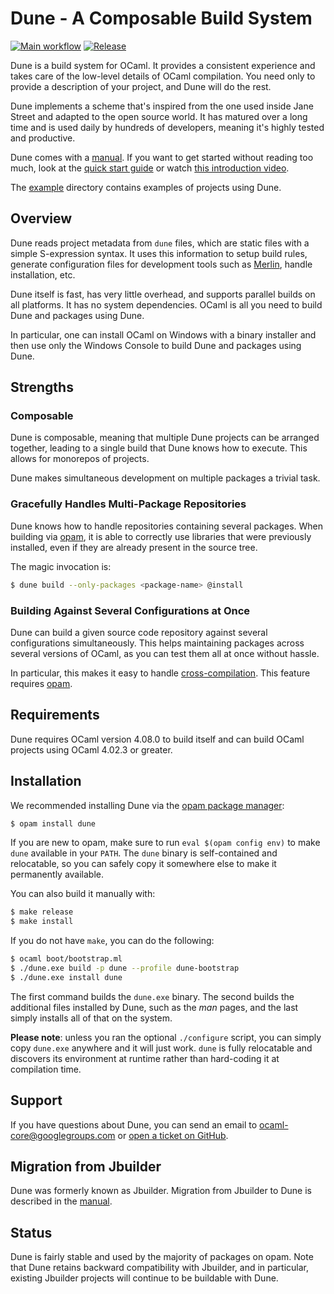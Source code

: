Dune - A Composable Build System
================================

[![Main workflow][workflow-badge]][workflow]
[![Release][release-img]][release]

Dune is a build system for OCaml. It provides a consistent experience and takes
care of the low-level details of OCaml compilation. You need only to provide a
description of your project, and Dune will do the rest.

Dune implements a scheme that's inspired from the one used inside Jane Street
and adapted to the open source world. It has matured over a long time and is
used daily by hundreds of developers, meaning it's highly tested and productive.

Dune comes with a [manual][manual]. If you want to get started without reading
too much, look at the [quick start guide][quick-start] or watch [this
introduction video][video].

The [example][example] directory contains examples of projects using Dune.

[manual]:         https://dune.readthedocs.io/en/latest/
[quick-start]:    https://dune.readthedocs.io/en/latest/quick-start.html
[example]:        https://github.com/ocaml/dune/tree/master/example
[merlin]:         https://github.com/ocaml/merlin
[opam]:           https://opam.ocaml.org
[issues]:         https://github.com/ocaml/dune/issues
[dune-release]:   https://github.com/ocamllabs/dune-release
[video]:          https://youtu.be/BNZhmMAJarw

Overview
--------

Dune reads project metadata from `dune` files, which are static files with a
simple S-expression syntax. It uses this information to setup build rules,
generate configuration files for development tools such as [Merlin][merlin],
handle installation, etc.

Dune itself is fast, has very little overhead, and supports parallel builds on
all platforms. It has no system dependencies. OCaml is all you need to build
Dune and packages using Dune.

In particular, one can install OCaml on Windows with a binary installer and then
use only the Windows Console to build Dune and packages using Dune.

Strengths
---------

### Composable

Dune is composable, meaning that multiple Dune projects can be arranged
together, leading to a single build that Dune knows how to execute. This allows
for monorepos of projects.

Dune makes simultaneous development on multiple packages a trivial task.

### Gracefully Handles Multi-Package Repositories

Dune knows how to handle repositories containing several packages. When building
via [opam][opam], it is able to correctly use libraries that were previously
installed, even if they are already present in the source tree.

The magic invocation is:

```sh
$ dune build --only-packages <package-name> @install
```
### Building Against Several Configurations at Once

Dune can build a given source code repository against several configurations
simultaneously. This helps maintaining packages across several versions of
OCaml, as you can test them all at once without hassle.

In particular, this makes it easy to handle
[cross-compilation][cross-compilation]. This feature requires [opam][opam].

[cross-compilation]: https://dune.readthedocs.io/en/latest/cross-compilation.html

Requirements
------------

Dune requires OCaml version 4.08.0 to build itself and can build OCaml projects
using OCaml 4.02.3 or greater.

Installation
------------

We recommended installing Dune via the [opam package manager][opam]:

```sh
$ opam install dune
```

If you are new to opam, make sure to run `eval $(opam config env)` to make
`dune` available in your `PATH`. The `dune` binary is self-contained and
relocatable, so you can safely copy it somewhere else to make it permanently
available.

You can also build it manually with:

```sh
$ make release
$ make install
```

If you do not have `make`, you can do the following:

```sh
$ ocaml boot/bootstrap.ml
$ ./dune.exe build -p dune --profile dune-bootstrap
$ ./dune.exe install dune
```

The first command builds the `dune.exe` binary. The second builds the additional
files installed by Dune, such as the *man* pages, and the last simply installs
all of that on the system.

**Please note**: unless you ran the optional `./configure` script, you can
simply copy `dune.exe` anywhere and it will just work. `dune` is fully
relocatable and discovers its environment at runtime rather than hard-coding it
at compilation time.

Support
-------

If you have questions about Dune, you can send an email to
ocaml-core@googlegroups.com or [open a ticket on GitHub][issues].

Migration from Jbuilder
-----------------------

Dune was formerly known as Jbuilder. Migration from Jbuilder to Dune is
described in the [manual](http://dune.readthedocs.io/en/latest/migration.html).

Status
------

Dune is fairly stable and used by the majority of packages on opam. Note that
Dune retains backward compatibility with Jbuilder, and in particular, existing
Jbuilder projects will continue to be buildable with Dune.

[workflow-badge]: https://github.com/ocaml/dune/actions/workflows/workflow.yml/badge.svg
[workflow]:       https://github.com/ocaml/dune/actions/workflows/workflow.yml
[release]:        https://github.com/ocaml/dune/releases
[release-img]:    https://img.shields.io/github/release/ocaml/dune.svg
